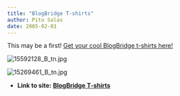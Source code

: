 ```yaml
---
title: "BlogBridge T-shirts"
author: Pito Salas
date: 2005-02-01
---
```


This may be a first! [Get your cool BlogBridge t-shirts
here!](<http://www.cafepress.com/blogbridge>)

>>

>>
![15592128_B_tn.jpg](https://i0.wp.com/s3.media.squarespace.com/production/1075723/12829350/weblogs/archives/15592128_B_tn.jpg?resize=240%2C240)

>>

>>
![15269461_B_tn.jpg](https://i0.wp.com/s3.media.squarespace.com/production/1075723/12829350/weblogs/archives/15269461_B_tn.jpg?resize=240%2C240)


* **Link to site:** **[BlogBridge T-shirts](None)**
